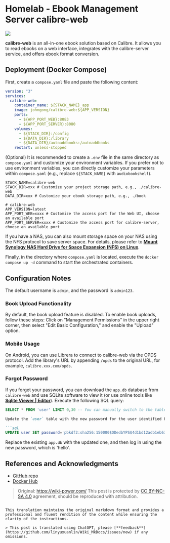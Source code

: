 # Homelab - Ebook Management Server calibre-web

![](https://img.wiki-power.com/d/wiki-media/img/20210429125418.png)

**calibre-web** is an all-in-one ebook solution based on Calibre. It allows you to read ebooks on a web interface, integrates with the calibre-server service, and offers ebook format conversion.

## Deployment (Docker Compose)

First, create a `compose.yaml` file and paste the following content:

```yaml title="compose.yaml"
version: "3"
services:
  calibre-web:
    container_name: ${STACK_NAME}_app
    image: johngong/calibre-web:${APP_VERSION}
    ports:
      - ${APP_PORT_WEB}:8083
      - ${APP_PORT_SERVER}:8080
    volumes:
      - ${STACK_DIR}:/config
      - ${DATA_DIR}:/library
      - ${DATA_DIR}/autoaddbooks:/autoaddbooks
    restart: unless-stopped
```

(Optional) It is recommended to create a `.env` file in the same directory as `compose.yaml` and customize your environment variables. If you prefer not to use environment variables, you can directly customize your parameters within `compose.yaml` (e.g., replace `${STACK_NAME}` with `audiobookshelf`).

```dotenv title=".env"
STACK_NAME=calibre-web
STACK_DIR=xxx # Customize your project storage path, e.g., ./calibre-web
DATA_DIR=xxx # Customize your ebook storage path, e.g., ./book

# calibre-web
APP_VERSION=latest
APP_PORT_WEB=xxxx # Customize the access port for the Web UI, choose an available port
APP_PORT_SERVER=xxxx # Customize the access port for calibre-server, choose an available port
```

If you have a NAS, you can also mount storage space on your NAS using the NFS protocol to save server space. For details, please refer to [**Mount Synology NAS Hard Drive for Space Expansion (NFS) on Linux**](to_be_replaced[3]).

Finally, in the directory where `compose.yaml` is located, execute the `docker compose up -d` command to start the orchestrated containers.

## Configuration Notes

The default username is `admin`, and the password is `admin123`.

### Book Upload Functionality

By default, the book upload feature is disabled. To enable book uploads, follow these steps: Click on "Management Permissions" in the upper right corner, then select "Edit Basic Configuration," and enable the "Upload" option.

### Mobile Usage

On Android, you can use Librera to connect to calibre-web via the OPDS protocol. Add the library's URL by appending `/opds` to the original URL, for example, `calibre.xxx.com/opds`.

### Forgot Password

If you forget your password, you can download the `app.db` database from `calibre-web` and use SQLite software to view it (or use online tools like [**Sqlite Viewer | Editor**](https://www.lzltool.com/sqlite-viewer)). Execute the following SQL query:

```sql
SELECT * FROM 'user' LIMIT 0,30 -- You can manually switch to the table named 'user'
```

```markdown
Update the `user` table with the new password for the user identified by the name 'xxx'. Ensure to replace 'xxx' with your current username.

```sql
UPDATE user SET password='pbkdf2:sha256:150000$ODedbYPS$4d1bd12adb1eb63f78e49873cbfc731e35af178cb9eb6b8b62c09dcf8db76670' WHERE name='xxx';
```

Replace the existing `app.db` with the updated one, and then log in using the new password, which is 'hello'.

## References and Acknowledgments

- [GitHub repo](https://github.com/janeczku/calibre-web)
- [Docker Hub](https://registry.hub.docker.com/r/johngong/calibre-web)

> Original: <https://wiki-power.com/>
> This post is protected by [CC BY-NC-SA 4.0](https://creativecommons.org/licenses/by/4.0/deed.en) agreement, should be reproduced with attribution.
```

This translation maintains the original markdown format and provides a professional and fluent rendition of the content while ensuring the clarity of the instructions.

> This post is translated using ChatGPT, please [**feedback**](https://github.com/linyuxuanlin/Wiki_MkDocs/issues/new) if any omissions.